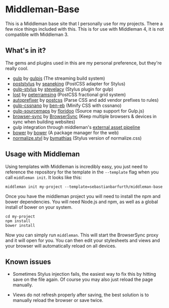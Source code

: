 # Middleman-Base

This is a Middleman base site that I personally use for my projects. There a few
nice things included with this. This is for use with Middleman 4, it is not
compatible with Middleman 3.

## What's in it?

The gems and plugins used in this are my personal preference, but they're really
cool.

* [gulp](https://github.com/gulpjs/gulp) by [gulpjs](https://github.com/gulpjs/gulp) (The streaming build system)
* [poststylus](https://github.com/seaneking/poststylus) by [seaneking](https://github.com/seaneking) (PostCSS adapter for Stylus)
* [gulp-stylus](https://github.com/stevelacy/gulp-stylus) by [stevelacy](https://github.com/stevelacy) (Stylus plugin for gulp)
* [lost](https://github.com/peterramsing/lost) by [peterramsing](https://github.com/peterramsing) (PostCSS fractional grid system)
* [autoprefixer](https://github.com/postcss/autoprefixer) by [postcss](https://github.com/postcss) (Parse CSS and add vendor prefixes to rules)
* [gulp-cssnano](https://github.com/ben-eb/gulp-cssnano) by [ben-eb](https://github.com/ben-eb) (Minify CSS with cssnano)
* [gulp-sourcemaps](https://github.com/floridoo/gulp-sourcemaps) by [floridoo](https://github.com/floridoo) (Source map support for Gulp.js)
* [browser-sync](https://github.com/BrowserSync/browser-sync) by [BrowserSync](https://github.com/BrowserSync) (Keep multiple browsers & devices in sync when building websites)
* gulp integration through middleman's [external asset pipeline](https://middlemanapp.com/advanced/external-pipeline)
* [bower](https://github.com/bower/bower) by [bower](https://github.com/bower) (A package manager for the web)
* [normalize.styl](https://github.com/bymathias/normalize.styl) by [bymathias](https://github.com/bymathias) (Stylus version of normalize.css)

## Usage with Middleman

Using templates with Middleman is incredibly easy, you just need to reference
the repository for the template in the ``--template`` flag when you call
``middleman init``. It looks like this:

```
middleman init my-project --template=sebastianbarfurth/middleman-base
```

Once you have the middleman project you will need to install the npm and bower
dependencies. You will need Node.js and npm, as well as a global install of
bower on your system.

```
cd my-project
npm install
bower install
```

Now you can simply run ``middleman``. This will start the BrowserSync proxy
and it will open for you. You can then edit your stylesheets and views and your
browser will automatically reload on all devices.

## Known issues

* Sometimes Stylus injection fails, the easiest way to fix this by hitting save
on the file again. Of course you may also just reload the page manually.

* Views do not refresh properly after saving, the best solution is to manually
reload the browser or save twice.
